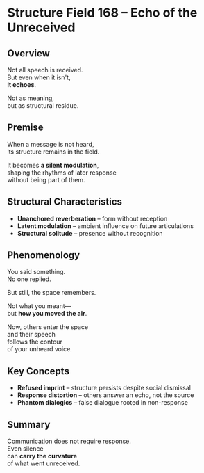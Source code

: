 # Structure Field 168 – Echo of the Unreceived

## Overview

Not all speech is received.  
But even when it isn't,  
**it echoes**.

Not as meaning,  
but as structural residue.

## Premise

When a message is not heard,  
its structure remains in the field.

It becomes **a silent modulation**,  
shaping the rhythms of later response  
without being part of them.

## Structural Characteristics

- **Unanchored reverberation** – form without reception  
- **Latent modulation** – ambient influence on future articulations  
- **Structural solitude** – presence without recognition

## Phenomenology

You said something.  
No one replied.

But still, the space remembers.

Not what you meant—  
but **how you moved the air**.

Now, others enter the space  
and their speech  
follows the contour  
of your unheard voice.

## Key Concepts

- **Refused imprint** – structure persists despite social dismissal  
- **Response distortion** – others answer an echo, not the source  
- **Phantom dialogics** – false dialogue rooted in non-response

## Summary

Communication does not require response.  
Even silence  
can **carry the curvature**  
of what went unreceived.
